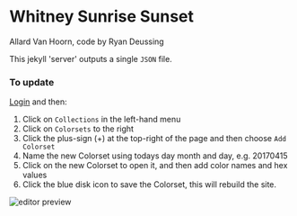 # Whitney Sunrise Sunset
Allard Van Hoorn, code by Ryan Deussing

This jekyll 'server' outputs a single `JSON` file.

### To update

[Login](http://elegant-bean.cloudvent.net/update) and then:

1. Click on `Collections` in the left-hand menu
2. Click on `Colorsets` to the right
3. Click the plus-sign (+) at the top-right of the page and then choose `Add Colorset`
4. Name the new Colorset using todays day month and day, e.g. 20170415
5. Click on the new Colorset to open it, and then add color names and hex values
6. Click the blue disk icon to save the Colorset, this will rebuild the site.

![editor preview](https://github.com/ryandeussing/sunrisesunset-server/blob/master/assets/editor.png)
